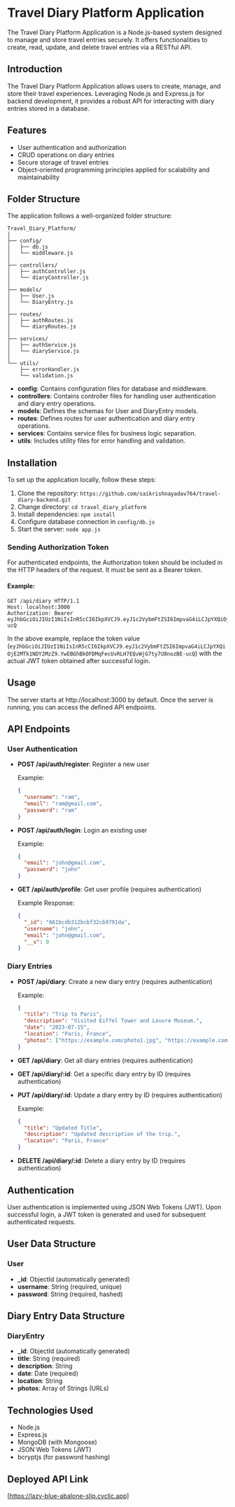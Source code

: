 
# Travel Diary Platform Application

The Travel Diary Platform Application is a Node.js-based system designed to manage and store travel entries securely. It offers functionalities to create, read, update, and delete travel entries via a RESTful API.

## Introduction

The Travel Diary Platform Application allows users to create, manage, and store their travel experiences. Leveraging Node.js and Express.js for backend development, it provides a robust API for interacting with diary entries stored in a database.

## Features

- User authentication and authorization
- CRUD operations on diary entries
- Secure storage of travel entries
- Object-oriented programming principles applied for scalability and maintainability

## Folder Structure

The application follows a well-organized folder structure:

```
Travel_Diary_Platform/
│
├── config/
│   ├── db.js
│   └── middleware.js
│
├── controllers/
│   ├── authController.js
│   └── diaryController.js
│
├── models/
│   ├── User.js
│   └── DiaryEntry.js
│
├── routes/
│   ├── authRoutes.js
│   └── diaryRoutes.js
│
├── services/
│   ├── authService.js
│   └── diaryService.js
│
└── utils/
    ├── errorHandler.js
    └── validation.js
```

- **config**: Contains configuration files for database and middleware.
- **controllers**: Contains controller files for handling user authentication and diary entry operations.
- **models**: Defines the schemas for User and DiaryEntry models.
- **routes**: Defines routes for user authentication and diary entry operations.
- **services**: Contains service files for business logic separation.
- **utils**: Includes utility files for error handling and validation.

## Installation

To set up the application locally, follow these steps:

1. Clone the repository: `https://github.com/saikrishnayadav764/travel-diary-backend.git`
2. Change directory: `cd travel_diary_platform`
3. Install dependencies: `npm install`
4. Configure database connection in `config/db.js`
5. Start the server: `node app.js`

### Sending Authorization Token

For authenticated endpoints, the Authorization token should be included in the HTTP headers of the request. It must be sent as a Bearer token.

#### Example:

```http
GET /api/diary HTTP/1.1
Host: localhost:3000
Authorization: Bearer eyJhbGciOiJIUzI1NiIsInR5cCI6IkpXVCJ9.eyJ1c2VybmFtZSI6ImpvaG4iLCJpYXQiOjE2MTk1NDY2MzZ9.YwEBGhBkOFDMqFecUvRLH7EQvWjG7ty7U8nozBE-ucQ
```

In the above example, replace the token value (`eyJhbGciOiJIUzI1NiIsInR5cCI6IkpXVCJ9.eyJ1c2VybmFtZSI6ImpvaG4iLCJpYXQiOjE2MTk1NDY2MzZ9.YwEBGhBkOFDMqFecUvRLH7EQvWjG7ty7U8nozBE-ucQ`) with the actual JWT token obtained after successful login.

## Usage

The server starts at http://localhost:3000 by default. Once the server is running, you can access the defined API endpoints.

## API Endpoints

### User Authentication

- **POST /api/auth/register**: Register a new user

  Example:
  ```json
  {
    "username": "ram",
    "email": "ram@gmail.com",
    "password": "ram"
  }
  ```

- **POST /api/auth/login**: Login an existing user

  Example:
  ```json
  {
    "email": "john@gmail.com",
    "password": "john"
  }
  ```

- **GET /api/auth/profile**: Get user profile (requires authentication)

  Example Response:
  ```json
  {
    "_id": "661bcdb312bcbf32cb9791da",
    "username": "john",
    "email": "john@gmail.com",
    "__v": 0
  }
  ```

### Diary Entries

- **POST /api/diary**: Create a new diary entry (requires authentication)

  Example:
  ```json
  {
    "title": "Trip to Paris",
    "description": "Visited Eiffel Tower and Louvre Museum.",
    "date": "2023-07-15",
    "location": "Paris, France",
    "photos": ["https://example.com/photo1.jpg", "https://example.com/photo2.jpg"]
  }
  ```

- **GET /api/diary**: Get all diary entries (requires authentication)

- **GET /api/diary/:id**: Get a specific diary entry by ID (requires authentication)

- **PUT /api/diary/:id**: Update a diary entry by ID (requires authentication)

  Example:
  ```json
  {
    "title": "Updated Title",
    "description": "Updated description of the trip.",
    "location": "Paris, France"
  }
  ```

- **DELETE /api/diary/:id**: Delete a diary entry by ID (requires authentication)

## Authentication

User authentication is implemented using JSON Web Tokens (JWT). Upon successful login, a JWT token is generated and used for subsequent authenticated requests.

## User Data Structure

### User

- **_id**: ObjectId (automatically generated)
- **username**: String (required, unique)
- **password**: String (required, hashed)

## Diary Entry Data Structure

### DiaryEntry

- **_id**: ObjectId (automatically generated)
- **title**: String (required)
- **description**: String
- **date**: Date (required)
- **location**: String
- **photos**: Array of Strings (URLs)

## Technologies Used

- Node.js
- Express.js
- MongoDB (with Mongoose)
- JSON Web Tokens (JWT)
- bcryptjs (for password hashing)

## Deployed API Link

[https://lazy-blue-abalone-slip.cyclic.app]
